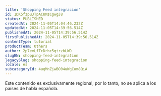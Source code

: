```yaml
---
title: 'Shopping Feed integración'
id: 1DK5fzpuJTpAC8MzCgwgJ8
status: PUBLISHED
createdAt: 2024-11-05T14:04:46.232Z
updatedAt: 2024-11-05T14:39:56.514Z
publishedAt: 2024-11-05T14:39:56.514Z
firstPublishedAt: 2024-11-05T14:39:56.514Z
contentType: tutorial
productTeam: Others
author: 2p7evLfTcDrhc5qtrzbLWD
slugEN: shopping-feed-integration
legacySlug: shopping-feed-integracion
locale: es
subcategoryId: 4uqMnZjwBO04uWgCom8QiA
---
```


<div class="alert alert-warning" role="alert">Este contenido es exclusivamente regional; 
por lo tanto, no se aplica a los países de habla española.</div>
